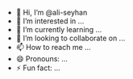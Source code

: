 - 👋 Hi, I’m @ali-seyhan
- 👀 I’m interested in ...
- 🌱 I’m currently learning ...
- 💞️ I’m looking to collaborate on ...
- 📫 How to reach me ...
- 😄 Pronouns: ...
- ⚡ Fun fact: ...

<!---
ali-seyhan/ali-seyhan is a ✨ special ✨ repository because its `README.md` (this file) appears on your GitHub profile.
You can click the Preview link to take a look at your changes.
--->
